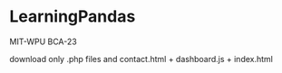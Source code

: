 # LearningPandas
MIT-WPU BCA-23 

download only .php files and contact.html + dashboard.js + index.html



